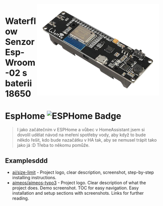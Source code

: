 <img src="img/esp-wroom-02.jpg" align="right" width="400" alt="esp-wroom-02"/>

# Waterflow Senzor Esp-Wroom-02 s baterii 18650

# EspHome ![ESPHome Badge](https://img.shields.io/badge/ESPHome-000?logo=esphome&logoColor=fff&style=for-the-badge)
> I jako začátečním v ESPHome a vůbec v HomeAssistant jsem si dovolil udělat návod na meření spotřeby vody, aby když to bude někdo řešit, kdo bude nazačátku v HA tak, aby se nemusel trápit tako jako já :D Třeba to někomu pomůže.

## Examplesddd

- [ai/size-limit](https://github.com/ai/size-limit#readme) - Project logo, clear description, screenshot, step-by-step installing instructions.
- [aimeos/aimeos-typo3](https://github.com/aimeos/aimeos-typo3#readme) - Project logo. Clear description of what the project does. Demo screenshot. TOC for easy navigation. Easy installation and setup sections with screenshots. Links for further reading.
